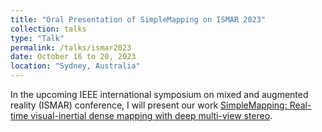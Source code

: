 ```yaml
---
title: "Oral Presentation of SimpleMapping on ISMAR 2023"
collection: talks
type: "Talk"
permalink: /talks/ismar2023
date: October 16 to 20, 2023
location: "Sydney, Australia"
---
```


In the upcoming IEEE international symposium on mixed and augmented reality (ISMAR) conference, I will present our work [SimpleMapping: Real-time visual-inertial dense mapping with deep multi-view stereo](https://yingyexin.github.io/simplemapping.html).
